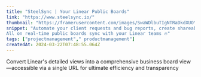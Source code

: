 ```yaml
---
title: "SteelSync | Your Linear Public Boards"
link: "https://www.steelsync.io/"
thumbnail: "https://framerusercontent.com/images/SwaWDlbuTIgNTRaDkdXUOYo8TeI.png"
snippet: "Automate your client requests and bug reports, create shareable boards, push project updates, and easily manage public roadmaps ❤️
All on real-time public boards sync with your Linear teams 🔥"
tags: ["projectmanagement"," productmanagement"]
createdAt: 2024-03-22T07:48:55.064Z
---
```

Convert Linear's detailed views into a comprehensive business board view—accessible via a single URL for ultimate efficiency and transparency
